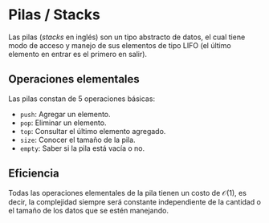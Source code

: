 # Pilas / Stacks

Las pilas (*stacks* en inglés) son un tipo abstracto de datos, el cual tiene modo de acceso y manejo de sus elementos de tipo LIFO (el último elemento en entrar es el primero en salir).

## Operaciones elementales

Las pilas constan de 5 operaciones básicas:

* <code>push</code>: Agregar un elemento.
* <code>pop</code>: Eliminar un elemento.
* <code>top</code>: Consultar el último elemento agregado.
* <code>size</code>: Conocer el tamaño de la pila.
* <code>empty</code>: Saber si la pila está vacía o no.

## Eficiencia

Todas las operaciones elementales de la pila tienen un costo de $\mathcal{O}(1)$, es decir, la complejidad siempre será constante independiente de la cantidad o el tamaño de los datos que se estén manejando.